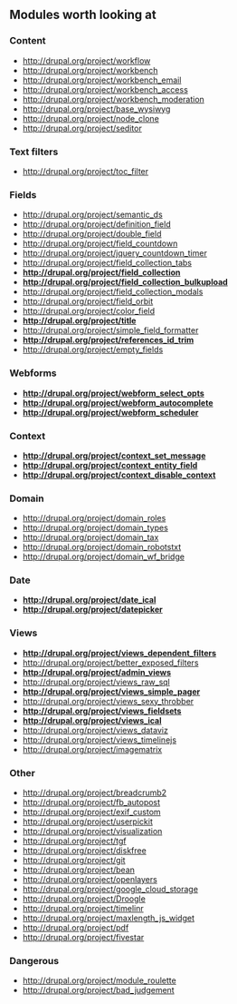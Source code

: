 ## Modules worth looking at

### Content
- http://drupal.org/project/workflow
- http://drupal.org/project/workbench
- http://drupal.org/project/workbench_email
- http://drupal.org/project/workbench_access
- http://drupal.org/project/workbench_moderation
- http://drupal.org/project/base_wysiwyg
- http://drupal.org/project/node_clone
- http://drupal.org/project/seditor

### Text filters
- http://drupal.org/project/toc_filter

### Fields
- http://drupal.org/project/semantic_ds
- http://drupal.org/project/definition_field
- http://drupal.org/project/double_field
- http://drupal.org/project/field_countdown
- http://drupal.org/project/jquery_countdown_timer
- http://drupal.org/project/field_collection_tabs
- **http://drupal.org/project/field_collection**
- **http://drupal.org/project/field_collection_bulkupload**
- http://drupal.org/project/field_collection_modals
- http://drupal.org/project/field_orbit
- http://drupal.org/project/color_field
- **http://drupal.org/project/title**
- http://drupal.org/project/simple_field_formatter
- **http://drupal.org/project/references_id_trim**
- http://drupal.org/project/empty_fields

### Webforms
- **http://drupal.org/project/webform_select_opts**
- **http://drupal.org/project/webform_autocomplete**
- **http://drupal.org/project/webform_scheduler**

### Context
- **http://drupal.org/project/context_set_message**
- **http://drupal.org/project/context_entity_field**
- **http://drupal.org/project/context_disable_context**

### Domain
- http://drupal.org/project/domain_roles
- http://drupal.org/project/domain_types
- http://drupal.org/project/domain_tax
- http://drupal.org/project/domain_robotstxt
- http://drupal.org/project/domain_wf_bridge

### Date
- **http://drupal.org/project/date_ical**
- **http://drupal.org/project/datepicker**

### Views
- **http://drupal.org/project/views_dependent_filters**
- http://drupal.org/project/better_exposed_filters
- **http://drupal.org/project/admin_views**
- http://drupal.org/project/views_raw_sql
- **http://drupal.org/project/views_simple_pager**
- http://drupal.org/project/views_sexy_throbber
- **http://drupal.org/project/views_fieldsets**
- **http://drupal.org/project/views_ical**
- http://drupal.org/project/views_dataviz
- http://drupal.org/project/views_timelinejs
- http://drupal.org/project/imagematrix

### Other
- http://drupal.org/project/breadcrumb2
- http://drupal.org/project/fb_autopost
- http://drupal.org/project/exif_custom
- http://drupal.org/project/userpickit
- http://drupal.org/project/visualization
- http://drupal.org/project/tgf
- http://drupal.org/project/diskfree
- http://drupal.org/project/git
- http://drupal.org/project/bean
- http://drupal.org/project/openlayers
- http://drupal.org/project/google_cloud_storage
- http://drupal.org/project/Droogle
- http://drupal.org/project/timelinr
- http://drupal.org/project/maxlength_js_widget
- http://drupal.org/project/pdf
- http://drupal.org/project/fivestar

### Dangerous
- http://drupal.org/project/module_roulette
- http://drupal.org/project/bad_judgement
